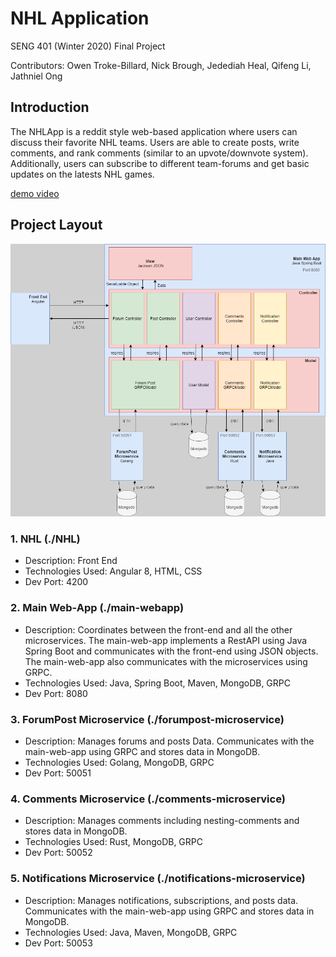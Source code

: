 # NHL Application
SENG 401 (Winter 2020) Final Project

Contributors: Owen Troke-Billard, Nick Brough, Jedediah Heal, Qifeng Li,  Jathniel Ong  

## Introduction
The NHLApp is a reddit style web-based application where users can discuss their favorite NHL teams. Users are able to create posts, write comments, and rank comments (similar to an upvote/downvote system). Additionally, users can 
subscribe to different team-forums and get basic updates on the latests NHL games.

[demo video](https://www.youtube.com/watch?v=0anj0gVdB7s&feature=youtu.be)

## Project Layout
![Architecture](/FinalDesign.png)
### 1. NHL (./NHL)
- Description: Front End
- Technologies Used: Angular 8, HTML, CSS
- Dev Port: 4200
### 2. Main Web-App (./main-webapp)
- Description: Coordinates between the front-end and all the other microservices. The main-web-app implements a RestAPI using Java Spring Boot and communicates with the front-end using JSON objects. The main-web-app also communicates with the microservices using GRPC.
- Technologies Used: Java, Spring Boot, Maven, MongoDB, GRPC
- Dev Port: 8080
### 3. ForumPost Microservice (./forumpost-microservice)
- Description: Manages forums and posts Data. Communicates with the main-web-app using GRPC and stores data in MongoDB.
- Technologies Used: Golang, MongoDB, GRPC
- Dev Port: 50051
### 4. Comments Microservice (./comments-microservice)
- Description: Manages comments including nesting-comments and stores data in MongoDB. 
- Technologies Used: Rust, MongoDB, GRPC
- Dev Port: 50052
### 5. Notifications Microservice (./notifications-microservice)
- Description: Manages notifications, subscriptions, and posts data. Communicates with the main-web-app using GRPC and stores data in MongoDB.
- Technologies Used: Java, Maven, MongoDB, GRPC
- Dev Port: 50053
